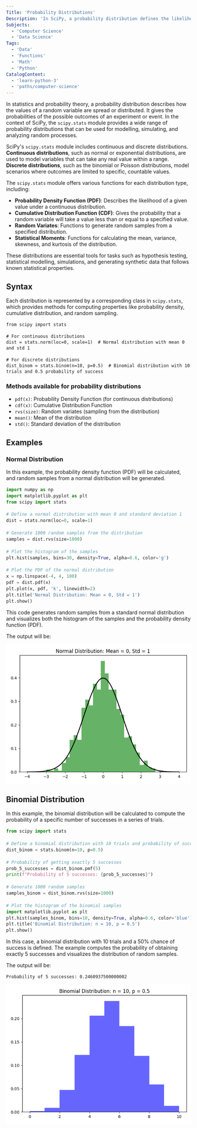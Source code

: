 ```yaml
---
Title: 'Probability Distributions'
Description: 'In SciPy, a probability distribution defines the likelihood of outcomes for a random variable, with functions for density, cumulative probability, and sampling.'
Subjects:
  - 'Computer Science'
  - 'Data Science'
Tags:
  - 'Data'
  - 'Functions'
  - 'Math'
  - 'Python'
CatalogContent:
  - 'learn-python-3'
  - 'paths/computer-science'
---
```


In statistics and probability theory, a probability distribution describes how the values of a random variable are spread or distributed. It gives the probabilities of the possible outcomes of an experiment or event. In the context of SciPy, the `scipy.stats` module provides a wide range of probability distributions that can be used for modelling, simulating, and analyzing random processes.

SciPy's `scipy.stats` module includes continuous and discrete distributions. **Continuous distributions**, such as normal or exponential distributions, are used to model variables that can take any real value within a range. **Discrete distributions**, such as the binomial or Poisson distributions, model scenarios where outcomes are limited to specific, countable values.

The `scipy.stats` module offers various functions for each distribution type, including:

- **Probability Density Function (PDF)**: Describes the likelihood of a given value under a continuous distribution.
- **Cumulative Distribution Function (CDF)**: Gives the probability that a random variable will take a value less than or equal to a specified value.
- **Random Variates**: Functions to generate random samples from a specified distribution.
- **Statistical Moments**: Functions for calculating the mean, variance, skewness, and kurtosis of the distribution.

These distributions are essential tools for tasks such as hypothesis testing, statistical modelling, simulations, and generating synthetic data that follows known statistical properties.

## Syntax

Each distribution is represented by a corresponding class in `scipy.stats`, which provides methods for computing properties like probability density, cumulative distribution, and random sampling.

```pseudo
from scipy import stats

# For continuous distributions
dist = stats.norm(loc=0, scale=1)  # Normal distribution with mean 0 and std 1

# For discrete distributions
dist_binom = stats.binom(n=10, p=0.5)  # Binomial distribution with 10 trials and 0.5 probability of success
```

### Methods available for probability distributions

- `pdf(x)`: Probability Density Function (for continuous distributions)
- `cdf(x)`: Cumulative Distribution Function
- `rvs(size)`: Random variates (sampling from the distribution)
- `mean()`: Mean of the distribution
- `std()`: Standard deviation of the distribution

## Examples

### Normal Distribution

In this example, the probability density function (PDF) will be calculated, and random samples from a normal distribution will be generated.

```py
import numpy as np
import matplotlib.pyplot as plt
from scipy import stats

# Define a normal distribution with mean 0 and standard deviation 1
dist = stats.norm(loc=0, scale=1)

# Generate 1000 random samples from the distribution
samples = dist.rvs(size=1000)

# Plot the histogram of the samples
plt.hist(samples, bins=30, density=True, alpha=0.6, color='g')

# Plot the PDF of the normal distribution
x = np.linspace(-4, 4, 100)
pdf = dist.pdf(x)
plt.plot(x, pdf, 'k', linewidth=2)
plt.title('Normal Distribution: Mean = 0, Std = 1')
plt.show()
```

This code generates random samples from a standard normal distribution and visualizes both the histogram of the samples and the probability density function (PDF).

The output will be:

![Normal Distribution](https://raw.githubusercontent.com/Codecademy/docs/main/media/normal-distribution.png)

## Binomial Distribution

In this example, the binomial distribution will be calculated to compute the probability of a specific number of successes in a series of trials.

```py
from scipy import stats

# Define a binomial distribution with 10 trials and probability of success 0.5
dist_binom = stats.binom(n=10, p=0.5)

# Probability of getting exactly 5 successes
prob_5_successes = dist_binom.pmf(5)
print(f"Probability of 5 successes: {prob_5_successes}")

# Generate 1000 random samples
samples_binom = dist_binom.rvs(size=1000)

# Plot the histogram of the binomial samples
import matplotlib.pyplot as plt
plt.hist(samples_binom, bins=10, density=True, alpha=0.6, color='blue')
plt.title('Binomial Distribution: n = 10, p = 0.5')
plt.show()
```

In this case, a binomial distribution with 10 trials and a 50% chance of success is defined. The example computes the probability of obtaining exactly 5 successes and visualizes the distribution of random samples.

The output will be:

```shell
Probability of 5 successes: 0.2460937500000002
```

![Binomial Distribution](https://raw.githubusercontent.com/Codecademy/docs/main/media/binomial-distribution.png)

